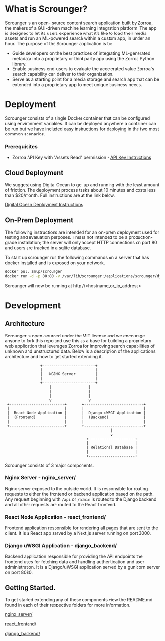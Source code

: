 # What is Scrounger?

Scrounger is an open- source content search application built by [Zorroa](https://zorroa.com), the makers of a GUI-driven machine learning integration platform. The app is designed to let its users experience what it’s like to load their media assets and run an ML-powered  search within a custom app, in under an hour.
The purpose of the Scrounger application is to:
- Guide developers on the best practices of integrating ML-generated metadata into a proprietary or third party app using the Zorroa Python library.
- Enable business end-users to evaluate the accelerated value Zorroa's search capability can deliver to their organization.
- Serve as a starting point for a media storage and search app that can be extended into a proprietary app to meet unique business needs.

# Deployment
Scrounger consists of a single Docker container that can be configured using environment 
variables. It can be deployed anywhere a container can be run but we have included easy 
instructions for deploying in the two most common scenarios.

### Prerequisites
- Zorroa API Key with "Assets Read" permission - [API Key Instructions](https://zorroa.gitbook.io/zmlp/getting-started/quick-start/python-zvi-client#get-api-key) 

## Cloud Deployment
We suggest using Digital Ocean to get up and running with the 
least amount of friction. The deployment process tasks about 10 minutes and costs less
than $20/month. Full instructions are at the link below.

[Digital Ocean Deployment Instructions](https://zorroa.gitbook.io/scrounger/)

## On-Prem Deployment
The following instructions are intended for an on-prem deployment used for testing and 
evaluation purposes. This is not intended to be a production-grade installation; the 
server will only accept HTTP connections on port 80 and users are tracked in a sqlite 
database.

To start up scrounger run the following commands on a server that has docker installed and
is exposed on your network.

```bash
docker pull zmlp/scrounger
docker run -d -p 80:80 -v /var/lib/scrounger:/applications/scrounger/django_backend/scrounger/sqlite -e ZMLP_API_KEY='<ZMLP_API_KEY>' zmlp/scrounger
```

Scrounger will now be running at http://<hostname_or_ip_address>

# Development

## Architecture

Scrounger is open-sourced under the MIT license and we encourage anyone to fork this repo and
use this as a base for building a proprietary web application that leverages Zorroa for 
improving search capabilities of unknown and unstructured data. Below is a description of the
applications architecture and how to get started extending it.




                    +------------------------+
                    |                        |
                    |   NGINX Server         |
                    |                        |
                    +------------------------+
                        |                 |
                        |                 |
                        |                 |
                        v                 v
     +-------------------------+       +---------------------------+
     |                         |       |                           |
     |  React Node Application |       |  Django uWSGI Application |
     |  (Frontend)             |       |  (Backend)                |
     |                         |       |                           |
     +-------------------------+       +---------------------------+
                                                    |
                                                    v
                                         +---------------------+
                                         |                     |
                                         | Relational Database |
                                         |                     |
                                         +---------------------+




Scrounger consists of 3 major components.

### Nginx Server - nginx_server/
Nginx server exposed to the outside world. It is responsible for routing
requests to either the frontend or backend application based on the path. Any request beginning
with `/api` or `/admin` is routed to the Django backend and all other requests are routed to 
the React frontend.

### React Node Application - react_frontend/
Frontend application responsible for rendering
all pages that are sent to the client. It is a React app served by a Next.js server
running on port 3000.

### Django uWSGI Application - django_backend/
Backend application responsible for providing the API
endpoints the frontend uses for fetching data and handling authentication and user administration. 
It is a Django/uWSGI application served by a gunicorn server on port 8080.

## Getting Started.
To get started extending any of these components view the README.md found in each of their 
respective folders for more information.

[nginx_server/](https://github.com/Zorroa/scrounger/tree/main/nginx_server)

[react_frontend/](https://github.com/Zorroa/scrounger/tree/main/react_frontend)

[django_backend/](https://github.com/Zorroa/scrounger/tree/main/django_backend)
